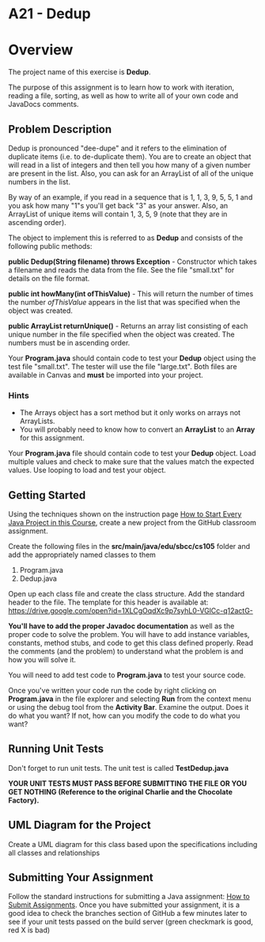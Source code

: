 # A21 - Dedup

# Overview

The project name of this exercise is **Dedup**.

The purpose of this assignment is to learn how to work with iteration, reading a file, sorting, as well as how to write all of your own code and JavaDocs comments.

## Problem Description

Dedup is pronounced "dee-dupe" and it refers to the elimination of duplicate items (i.e. to de-duplicate them). You are to create an object that will read in a list of integers and then tell you how many of a given number are present in the list. Also, you can ask for an ArrayList of all of the unique numbers in the list.

By way of an example, if you read in a sequence that is 1, 1, 3, 9, 5, 5, 1 and you ask how many "1"s you'll get back "3" as your answer. Also, an ArrayList of unique items will contain 1, 3, 5, 9 (note that they are in ascending order).

The object to implement this is referred to as **Dedup** and consists of the following public methods:

**public Dedup(String filename) throws Exception** - Constructor which takes a filename and reads the data from the file. See the file "small.txt" for details on the file format.

**public int howMany(int ofThisValue)** - This will return the number of times the number *ofThisValue* appears in the list that was specified when the object was created.

**public ArrayList returnUnique()** - Returns an array list consisting of each unique number in the file specified when the object was created. The numbers must be in ascending order.

Your **Program.java** should contain code to test your **Dedup** object using the test file "small.txt". The tester will use the file "large.txt". Both files are available in Canvas and **must** be imported into your project.

### Hints

- The Arrays object has a sort method but it only works on arrays not ArrayLists.
- You will probably need to know how to convert an **ArrayList** to an **Array** for this assignment.

Your **Program.java** file should contain code to test your **Dedup** object. Load multiple values and check to make sure that the values match the expected values. Use looping to load and test your object.

## Getting Started

Using the techniques shown on the instruction page [How to Start Every Java Project in this Course](https://canvas.sbcc.edu/courses/25771/modules/items/760779), create a new project from the GitHub classroom assignment.

Create the following files in the **src/main/java/edu/sbcc/cs105** folder and add the appropriately named classes to them

1. Program.java
2. Dedup.java

Open up each class file and create the class structure. Add the standard header to the file.  The template for this header is available at: https://drive.google.com/open?id=1XLCgOqdXc9p7syhL0-VGlCc-q12actG-

**You'll have to add the proper Javadoc documentation** as well as the proper code to solve the problem. You will have to add instance variables, constants, method stubs, and code to get this class defined properly. Read the comments (and the problem) to understand what the problem is and how you will solve it.  

You will need to add test code to **Program.java** to test your source code. 

Once you've written your code run the code by right clicking on **Program.java** in the file explorer and selecting **Run** from the context menu or using the debug tool from the **Activity Bar**. Examine the output. Does it do what you want? If not, how can you modify the code to do what you want?

## Running Unit Tests

Don't forget to run unit tests. The unit test is called **TestDedup.java**

**YOUR UNIT TESTS MUST PASS BEFORE SUBMITTING THE FILE OR YOU GET NOTHING (Reference to the original Charlie and the Chocolate Factory).**

## UML Diagram for the Project

Create a UML diagram for this class based upon the specifications including all classes and relationships

## Submitting Your Assignment

Follow the standard instructions for submitting a Java assignment: [How to Submit Assignments](https://canvas.sbcc.edu/courses/25771/pages/how-to-submit-assignments-new?module_item_id=761292). Once you have submitted your assignment, it is a good idea to check the branches section of GitHub a few minutes later to see if your unit tests passed on the build server (green checkmark is good, red X is bad)
